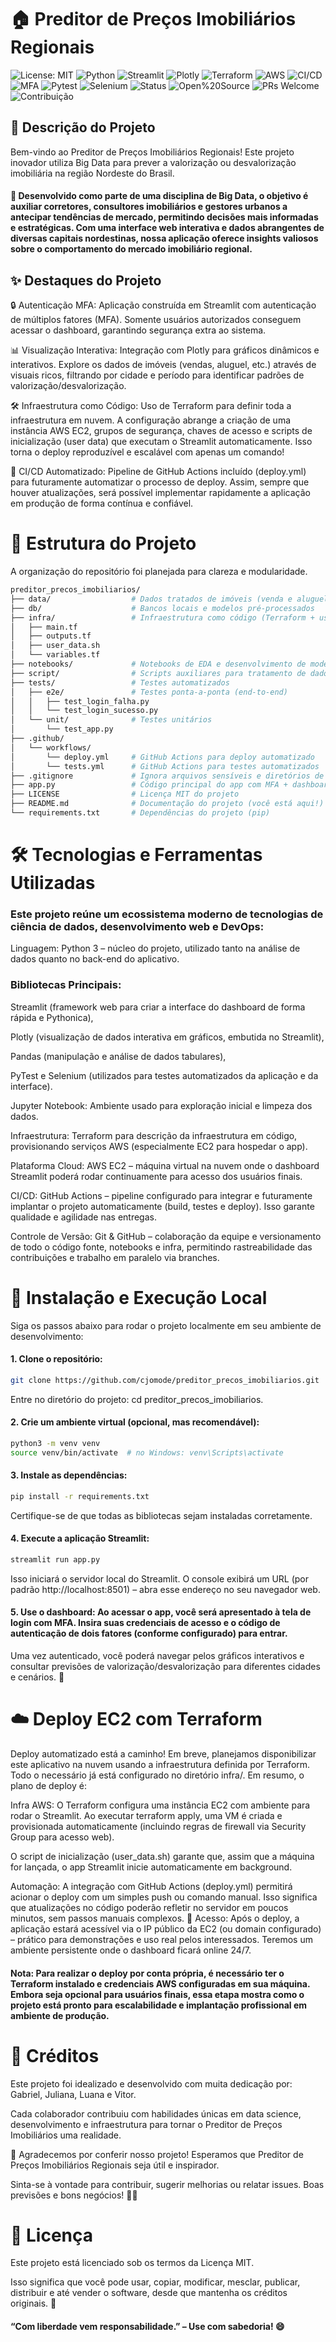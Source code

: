 # 🏠 Preditor de Preços Imobiliários Regionais

![License: MIT](https://img.shields.io/badge/License-MIT-green.svg)
![Python](https://img.shields.io/badge/Python-3.9+-blue?logo=python&logoColor=white)
![Streamlit](https://img.shields.io/badge/Built%20with-Streamlit-orange?logo=streamlit)
![Plotly](https://img.shields.io/badge/Charts-Plotly-lightgrey?logo=plotly)
![Terraform](https://img.shields.io/badge/Terraform-Used-5f43e9?logo=terraform&logoColor=white)
![AWS](https://img.shields.io/badge/AWS-EC2-informational?logo=amazon-aws&logoColor=white&color=232F3E)
![CI/CD](https://img.shields.io/github/actions/workflow/status/cjomode/preditor_precos_imobiliarios/deploy.yml?branch=<branch>&label=CI%2FCD&logo=github)
![MFA](https://img.shields.io/badge/🔐_MFA-Ativado-success)
![Pytest](https://img.shields.io/badge/Testes-Pytest-yellow?logo=pytest)
![Selenium](https://img.shields.io/badge/Testes%20UI-Selenium-43B02A?logo=selenium&logoColor=white)
![Status](https://img.shields.io/badge/Status-Finalizado-brightgreen)
![Open%20Source](https://img.shields.io/badge/Open%20Source-Yes-brightgreen)
![PRs Welcome](https://img.shields.io/badge/PRs-welcome-blue)
![Contribuição](https://img.shields.io/badge/Feito%20com%20💜%20por-Gabriel,%20Juliana,%20Luana%20e%20Vitor-blueviolet)



## 📖 Descrição do Projeto
Bem-vindo ao Preditor de Preços Imobiliários Regionais! Este projeto inovador utiliza Big Data para prever a valorização ou desvalorização imobiliária na região Nordeste do Brasil. 
#### 🎯 Desenvolvido como parte de uma disciplina de Big Data, o objetivo é auxiliar corretores, consultores imobiliários e gestores urbanos a antecipar tendências de mercado, permitindo decisões mais informadas e estratégicas. Com uma interface web interativa e dados abrangentes de diversas capitais nordestinas, nossa aplicação oferece insights valiosos sobre o comportamento do mercado imobiliário regional.

## ✨ Destaques do Projeto
   🔒 Autenticação MFA: Aplicação construída em Streamlit com autenticação de múltiplos fatores (MFA). Somente usuários autorizados conseguem acessar o dashboard, garantindo segurança extra ao sistema.
   
   📊 Visualização Interativa: Integração com Plotly para gráficos dinâmicos e interativos. Explore os dados de imóveis (vendas, aluguel, etc.) através de visuais ricos, filtrando por cidade e período para identificar padrões de valorização/desvalorização.
   
 🛠️ Infraestrutura como Código: Uso de Terraform para definir toda a infraestrutura em nuvem. A configuração abrange a criação de uma instância AWS EC2, grupos de segurança, chaves de acesso e scripts de inicialização (user data) que executam o Streamlit automaticamente. Isso torna o deploy reproduzível e escalável com apenas um comando!
  
  🚀 CI/CD Automatizado: Pipeline de GitHub Actions incluído (deploy.yml) para futuramente automatizar o processo de deploy. Assim, sempre que houver atualizações, será possível implementar rapidamente a aplicação em produção de forma contínua e confiável.

# 📁 Estrutura do Projeto
A organização do repositório foi planejada para clareza e modularidade. 
```bash
preditor_precos_imobiliarios/
├── data/                  # Dados tratados de imóveis (venda e aluguel)
├── db/                    # Bancos locais e modelos pré-processados
├── infra/                 # Infraestrutura como código (Terraform + user_data.sh)
│   ├── main.tf
│   ├── outputs.tf
│   ├── user_data.sh
│   └── variables.tf
├── notebooks/             # Notebooks de EDA e desenvolvimento de modelo
├── script/                # Scripts auxiliares para tratamento de dados e ML
├── tests/                 # Testes automatizados
│   ├── e2e/               # Testes ponta-a-ponta (end-to-end)
│   │   ├── test_login_falha.py
│   │   └── test_login_sucesso.py
│   └── unit/              # Testes unitários
│       └── test_app.py
├── .github/               
│   └── workflows/
│       └── deploy.yml     # GitHub Actions para deploy automatizado
│       └── tests.yml      # GitHub Actions para testes automatizados
├── .gitignore             # Ignora arquivos sensíveis e diretórios de build
├── app.py                 # Código principal do app com MFA + dashboard
├── LICENSE                # Licença MIT do projeto
├── README.md              # Documentação do projeto (você está aqui!)
└── requirements.txt       # Dependências do projeto (pip)

```
# 🛠️ Tecnologias e Ferramentas Utilizadas

### Este projeto reúne um ecossistema moderno de tecnologias de ciência de dados, desenvolvimento web e DevOps:

Linguagem: Python 3 – núcleo do projeto, utilizado tanto na análise de dados quanto no back-end do aplicativo.

### Bibliotecas Principais:

Streamlit (framework web para criar a interface do dashboard de forma rápida e Pythonica),

Plotly (visualização de dados interativa em gráficos, embutida no Streamlit),

Pandas (manipulação e análise de dados tabulares),

PyTest e Selenium (utilizados para testes automatizados da aplicação e da interface).

Jupyter Notebook: Ambiente usado para exploração inicial e limpeza dos dados.

Infraestrutura: Terraform para descrição da infraestrutura em código, provisionando serviços AWS (especialmente EC2 para hospedar o app).

Plataforma Cloud: AWS EC2 – máquina virtual na nuvem onde o dashboard Streamlit poderá rodar continuamente para acesso dos usuários finais.

CI/CD: GitHub Actions – pipeline configurado para integrar e futuramente implantar o projeto automaticamente (build, testes e deploy). Isso garante qualidade e agilidade nas entregas.

Controle de Versão: Git & GitHub – colaboração da equipe e versionamento de todo o código fonte, notebooks e infra, permitindo rastreabilidade das contribuições e trabalho em paralelo via branches.


# 🧭 Instalação e Execução Local

Siga os passos abaixo para rodar o projeto localmente em seu ambiente de desenvolvimento:

#### 1. Clone o repositório:
```bash
git clone https://github.com/cjomode/preditor_precos_imobiliarios.git
```
Entre no diretório do projeto: cd preditor_precos_imobiliarios.

#### 2. Crie um ambiente virtual (opcional, mas recomendável):
```bash
python3 -m venv venv
source venv/bin/activate  # no Windows: venv\Scripts\activate
```

#### 3. Instale as dependências:
```bash
pip install -r requirements.txt
```
Certifique-se de que todas as bibliotecas sejam instaladas corretamente.

#### 4. Execute a aplicação Streamlit:
```bash
streamlit run app.py
```
Isso iniciará o servidor local do Streamlit. O console exibirá um URL (por padrão http://localhost:8501) – abra esse endereço no seu navegador web.

#### 5. Use o dashboard: Ao acessar o app, você será apresentado à tela de login com MFA. Insira suas credenciais de acesso e o código de autenticação de dois fatores (conforme configurado) para entrar.
Uma vez autenticado, você poderá navegar pelos gráficos interativos e consultar previsões de valorização/desvalorização para diferentes cidades e cenários. 🎉

# ☁️ Deploy EC2 com Terraform

Deploy automatizado está a caminho! Em breve, planejamos disponibilizar este aplicativo na nuvem usando a infraestrutura definida por Terraform. Todo o necessário já está configurado no diretório infra/. Em resumo, o plano de deploy é:

Infra AWS: O Terraform configura uma instância EC2 com ambiente para rodar o Streamlit. Ao executar terraform apply, uma VM é criada e provisionada automaticamente (incluindo regras de firewall via Security Group para acesso web).

O script de inicialização (user_data.sh) garante que, assim que a máquina for lançada, o app Streamlit inicie automaticamente em background.

Automação: A integração com GitHub Actions (deploy.yml) permitirá acionar o deploy com um simples push ou comando manual. Isso significa que atualizações no código poderão refletir no servidor em poucos minutos, sem passos manuais complexos. 🚀
Acesso: Após o deploy, a aplicação estará acessível via o IP público da EC2 (ou domain configurado) – prático para demonstrações e uso real pelos interessados. Teremos um ambiente persistente onde o dashboard ficará online 24/7.

#### Nota: Para realizar o deploy por conta própria, é necessário ter o Terraform instalado e credenciais AWS configuradas em sua máquina. Embora seja opcional para usuários finais, essa etapa mostra como o projeto está pronto para escalabilidade e implantação profissional em ambiente de produção.

# 🙌 Créditos

Este projeto foi idealizado e desenvolvido com muita dedicação por: Gabriel, Juliana, Luana e Vitor.

Cada colaborador contribuiu com habilidades únicas em data science, desenvolvimento e infraestrutura para tornar o Preditor de Preços Imobiliários uma realidade.

💙 Agradecemos por conferir nosso projeto! Esperamos que Preditor de Preços Imobiliários Regionais seja útil e inspirador. 

Sinta-se à vontade para contribuir, sugerir melhorias ou relatar issues. Boas previsões e bons negócios! 👋😊

# 📄 Licença

Este projeto está licenciado sob os termos da Licença MIT.

Isso significa que você pode usar, copiar, modificar, mesclar, publicar, distribuir e até vender o software, desde que mantenha os créditos originais. 💖

 #### “Com liberdade vem responsabilidade.” – Use com sabedoria! 😄

